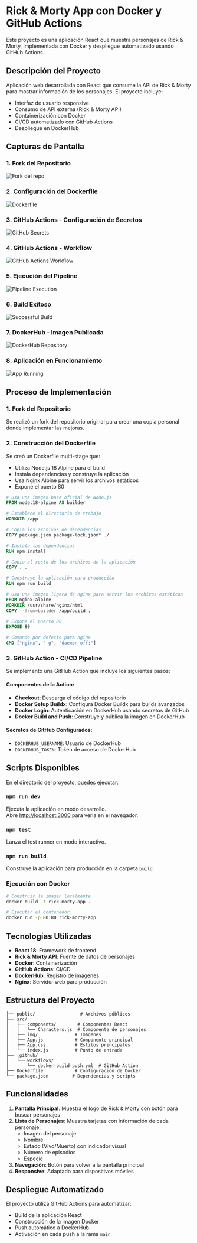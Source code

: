 # Rick & Morty App con Docker y GitHub Actions

Este proyecto es una aplicación React que muestra personajes de Rick & Morty, implementada con Docker y despliegue automatizado usando GitHub Actions.

## Descripción del Proyecto

Aplicación web desarrollada con React que consume la API de Rick & Morty para mostrar información de los personajes. El proyecto incluye:

- Interfaz de usuario responsive
- Consumo de API externa (Rick & Morty API)
- Containerización con Docker
- CI/CD automatizado con GitHub Actions
- Despliegue en DockerHub

## Capturas de Pantalla

### 1. Fork del Repositorio
![Fork del repo](1.png)

### 2. Configuración del Dockerfile
![Dockerfile](2.png)

### 3. GitHub Actions - Configuración de Secretos
![GitHub Secrets](3.png)

### 4. GitHub Actions - Workflow
![GitHub Actions Workflow](4.png)

### 5. Ejecución del Pipeline
![Pipeline Execution](5.png)

### 6. Build Exitoso
![Successful Build](6.png)

### 7. DockerHub - Imagen Publicada
![DockerHub Repository](7.png)

### 8. Aplicación en Funcionamiento
![App Running](8.png)

## Proceso de Implementación

### 1. Fork del Repositorio
Se realizó un fork del repositorio original para crear una copia personal donde implementar las mejoras.

### 2. Construcción del Dockerfile
Se creó un Dockerfile multi-stage que:
- Utiliza Node.js 18 Alpine para el build
- Instala dependencias y construye la aplicación
- Usa Nginx Alpine para servir los archivos estáticos
- Expone el puerto 80

```dockerfile
# Usa una imagen base oficial de Node.js
FROM node:18-alpine AS builder

# Establece el directorio de trabajo
WORKDIR /app

# Copia los archivos de dependencias
COPY package.json package-lock.json* ./

# Instala las dependencias
RUN npm install

# Copia el resto de los archivos de la aplicación
COPY . .

# Construye la aplicación para producción
RUN npm run build

# Usa una imagen ligera de nginx para servir los archivos estáticos
FROM nginx:alpine
WORKDIR /usr/share/nginx/html
COPY --from=builder /app/build .

# Expone el puerto 80
EXPOSE 80

# Comando por defecto para nginx
CMD ["nginx", "-g", "daemon off;"]
```

### 3. GitHub Action - CI/CD Pipeline
Se implementó una GitHub Action que incluye los siguientes pasos:

#### Componentes de la Action:
- **Checkout**: Descarga el código del repositorio
- **Docker Setup Buildx**: Configura Docker Buildx para builds avanzados
- **Docker Login**: Autenticación en DockerHub usando secretos de GitHub
- **Docker Build and Push**: Construye y publica la imagen en DockerHub

#### Secretos de GitHub Configurados:
- `DOCKERHUB_USERNAME`: Usuario de DockerHub
- `DOCKERHUB_TOKEN`: Token de acceso de DockerHub

## Scripts Disponibles

En el directorio del proyecto, puedes ejecutar:

### `npm run dev`
Ejecuta la aplicación en modo desarrollo.\
Abre [http://localhost:3000](http://localhost:3000) para verla en el navegador.

### `npm test`
Lanza el test runner en modo interactivo.

### `npm run build`
Construye la aplicación para producción en la carpeta `build`.

### Ejecución con Docker

```bash
# Construir la imagen localmente
docker build -t rick-morty-app .

# Ejecutar el contenedor
docker run -p 80:80 rick-morty-app
```

## Tecnologías Utilizadas

- **React 18**: Framework de frontend
- **Rick & Morty API**: Fuente de datos de personajes
- **Docker**: Containerización
- **GitHub Actions**: CI/CD
- **DockerHub**: Registro de imágenes
- **Nginx**: Servidor web para producción

## Estructura del Proyecto

```
├── public/                 # Archivos públicos
├── src/
│   ├── components/        # Componentes React
│   │   └── Characters.js  # Componente de personajes
│   ├── img/              # Imágenes
│   ├── App.js            # Componente principal
│   ├── App.css           # Estilos principales
│   └── index.js          # Punto de entrada
├── .github/
│   └── workflows/
│       └── docker-build-push.yml  # GitHub Action
├── Dockerfile            # Configuración de Docker
└── package.json         # Dependencias y scripts
```

## Funcionalidades

1. **Pantalla Principal**: Muestra el logo de Rick & Morty con botón para buscar personajes
2. **Lista de Personajes**: Muestra tarjetas con información de cada personaje:
   - Imagen del personaje
   - Nombre
   - Estado (Vivo/Muerto) con indicador visual
   - Número de episodios
   - Especie
3. **Navegación**: Botón para volver a la pantalla principal
4. **Responsive**: Adaptado para dispositivos móviles

## Despliegue Automatizado

El proyecto utiliza GitHub Actions para automatizar:
- Build de la aplicación React
- Construcción de la imagen Docker
- Push automático a DockerHub
- Activación en cada push a la rama `main`

